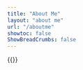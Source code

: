 ```yaml
---
title: "About Me"
layout: "about me"
url: "/aboutme"
showtoc: false
ShowBreadCrumbs: false
---
```

{{<aboutme>}}